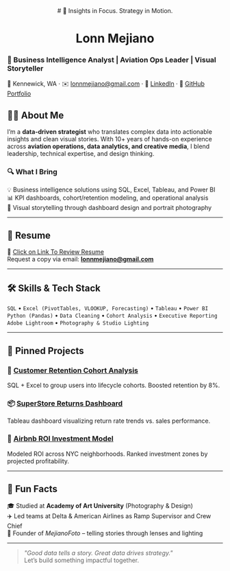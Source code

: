 <div align="center">
# 🎯 Insights in Focus. Strategy in Motion.

# Lonn Mejiano
</div>


### 🎯 Business Intelligence Analyst | Aviation Ops Leader | Visual Storyteller  
📍 Kennewick, WA · ✉️ lonnmejiano@gmail.com · 🔗 [LinkedIn](https://www.linkedin.com/in/lonnmejiano) · 💼 [GitHub Portfolio](https://github.com/lonnmejiano/lonnmejiano-data-bia)



## 👨‍💻 About Me

I’m a **data-driven strategist** who translates complex data into actionable insights and clean visual stories. With 10+ years of hands-on experience across **aviation operations, data analytics, and creative media**, I blend leadership, technical expertise, and design thinking.

### 🔍 What I Bring
💡 Business intelligence solutions using SQL, Excel, Tableau, and Power BI  
 📊 KPI dashboards, cohort/retention modeling, and operational analysis  
 📸 Visual storytelling through dashboard design and portrait photography

---

## 📄 Resume

📎 [Click on Link To Review Resume](https://github.com/lonnmejiano/resume-sample)  
    Request a copy via email: **lonnmejiano@gmail.com**

---

## 🛠️ Skills & Tech Stack

`SQL` • `Excel (PivotTables, VLOOKUP, Forecasting)` • `Tableau` • `Power BI`  
`Python (Pandas)` • `Data Cleaning` • `Cohort Analysis` • `Executive Reporting`  
`Adobe Lightroom` • `Photography & Studio Lighting`

---

## 🔗 Pinned Projects

### 🧩 [Customer Retention Cohort Analysis](https://github.com/lonnmejiano/cohort-analysis)  
 SQL + Excel to group users into lifecycle cohorts. Boosted retention by 8%.

### 📦 [SuperStore Returns Dashboard](https://github.com/lonnmejiano/superstore-returns-dashboard)  
 Tableau dashboard visualizing return rate trends vs. sales performance.

### 🏡 [Airbnb ROI Investment Model](https://github.com/lonnmejiano/airbnb-manhattan)  
 Modeled ROI across NYC neighborhoods. Ranked investment zones by projected profitability.

---

## 🧠 Fun Facts

🎓 Studied at **Academy of Art University** (Photography & Design)  
 ✈️ Led teams at Delta & American Airlines as Ramp Supervisor and Crew Chief  
 📸 Founder of *MejianoFoto* – telling stories through lenses and lighting

---

> *"Good data tells a story. Great data drives strategy."*  
Let’s build something impactful together.
